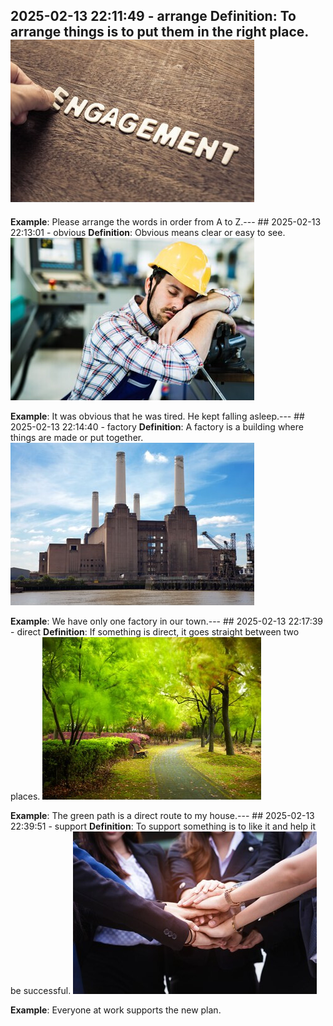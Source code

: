  ## 2025-02-13 22:11:49 - arrange **Definition**: To arrange things is to put them in the right place. ![Image](https://raw.githubusercontent.com/toledorodrigow/Anki-Flashcard/main/English/images/arrange_20250213221149.jpg)

**Example**: Please arrange the words in order from A to Z.--- ## 2025-02-13 22:13:01 - obvious **Definition**: Obvious means clear or easy to see. ![Image](https://raw.githubusercontent.com/toledorodrigow/Anki-Flashcard/main/English/images/obvious_20250213221301.jpg)

**Example**: It was obvious that he was tired. He kept falling asleep.--- ## 2025-02-13 22:14:40 - factory **Definition**: A factory is a building where things are made or put together. ![Image](https://raw.githubusercontent.com/toledorodrigow/Anki-Flashcard/main/English/images/factory_20250213221440.jpg)

**Example**: We have only one factory in our town.--- ## 2025-02-13 22:17:39 - direct **Definition**: If something is direct, it goes straight between two places. ![Image](https://raw.githubusercontent.com/toledorodrigow/Anki-Flashcard/main/English/images/direct_20250213221739.jpg)

**Example**: The green path is a direct route to my house.--- ## 2025-02-13 22:39:51 - support **Definition**: To support something is to like it and help it be successful. ![Image](https://raw.githubusercontent.com/toledorodrigow/Anki-Flashcard/main/English/images/support_20250213223951.jpg)

**Example**: Everyone at work supports the new plan.